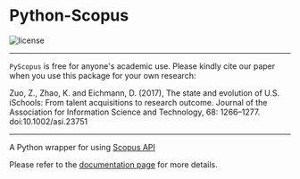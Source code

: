 # Python-Scopus

![license](https://img.shields.io/badge/license-MIT-blue.svg)

---

`PyScopus` is free for anyone's academic use. Please kindly cite our paper when you use this package for your own research:

Zuo, Z., Zhao, K. and Eichmann, D. (2017), The state and evolution of U.S. iSchools: From talent acquisitions to research outcome. Journal of the Association for Information Science and Technology, 68: 1266–1277. doi:10.1002/asi.23751

---

A Python wrapper for using <a href="http://dev.elsevier.com/index.html" target="_blank">Scopus API</a>

Please refer to the <a href="http://zhiyzuo.github.io/python-scopus/" target="_blank">documentation page</a> for more details. 
